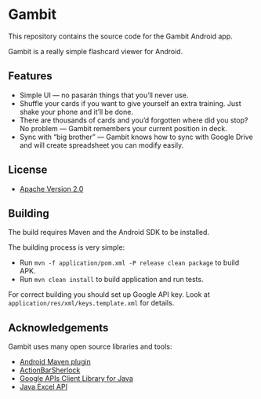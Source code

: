 # Gambit

This repository contains the source code for the Gambit Android app.

Gambit is a really simple flashcard viewer for Android.

## Features

* Simple UI — no pasarán things that you’ll never use.
* Shuffle your cards if you want to give yourself an extra
training. Just shake your phone and it’ll be done.
* There are thousands of cards and you’d forgotten where did you stop?
No problem — Gambit remembers your current position in deck.
* Sync with “big brother” — Gambit knows how to sync with Google Drive
and will create spreadsheet you can modify easily.

## License

* [Apache Version 2.0](http://www.apache.org/licenses/LICENSE-2.0.html)

## Building

The build requires Maven and the Android SDK to be installed.

The building process is very simple:

* Run `mvn -f application/pom.xml -P release clean package` to build APK.
* Run `mvn clean install` to build application and run tests.

For correct building you should set up Google API key.
Look at `application/res/xml/keys.template.xml` for details.

## Acknowledgements

Gambit uses many open source libraries and tools:

* [Android Maven plugin](https://github.com/jayway/maven-android-plugin)
* [ActionBarSherlock](https://github.com/JakeWharton/ActionBarSherlock)
* [Google APIs Client Library for Java](http://code.google.com/p/google-api-java-client/)
* [Java Excel API](http://jexcelapi.sourceforge.net/)
